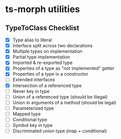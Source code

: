 # ts-morph utilities

## TypeToClass Checklist

- [x] Type alias to literal
- [x] Interface split across two declarations
- [x] Multiple types on implementation
- [x] Partial type implementation
- [x] Imported & re-exported type
- [x] Properties of a type as "not implemented" getter
- [x] Properties of a type in a constructor
- [ ] Extended interfaces
- [x] Intersection of a referenced type
- [ ] Never key in type
- [ ] Union of a referenced type (should be illegal)
- [ ] Union in arguments of a method (should be legal)
- [ ] Parameterized type
- [ ] Mapped type
- [ ] Conditional type
- [ ] Symbol key in type
- [ ] Discriminated union type (map + conditional)
